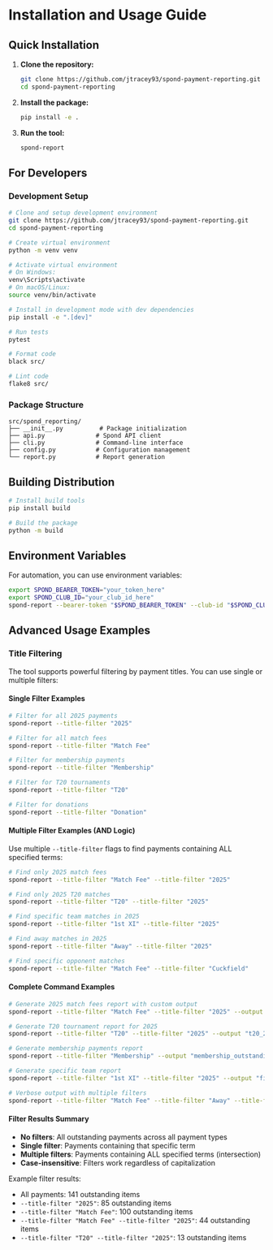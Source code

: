 # Installation and Usage Guide

## Quick Installation

1. **Clone the repository:**
   ```bash
   git clone https://github.com/jtracey93/spond-payment-reporting.git
   cd spond-payment-reporting
   ```

2. **Install the package:**
   ```bash
   pip install -e .
   ```

3. **Run the tool:**
   ```bash
   spond-report
   ```

## For Developers

### Development Setup

```bash
# Clone and setup development environment
git clone https://github.com/jtracey93/spond-payment-reporting.git
cd spond-payment-reporting

# Create virtual environment
python -m venv venv

# Activate virtual environment
# On Windows:
venv\Scripts\activate
# On macOS/Linux:
source venv/bin/activate

# Install in development mode with dev dependencies
pip install -e ".[dev]"

# Run tests
pytest

# Format code
black src/

# Lint code
flake8 src/
```

### Package Structure

```
src/spond_reporting/
├── __init__.py          # Package initialization
├── api.py              # Spond API client
├── cli.py              # Command-line interface
├── config.py           # Configuration management
└── report.py           # Report generation
```

## Building Distribution

```bash
# Install build tools
pip install build

# Build the package
python -m build
```

## Environment Variables

For automation, you can use environment variables:

```bash
export SPOND_BEARER_TOKEN="your_token_here"
export SPOND_CLUB_ID="your_club_id_here"
spond-report --bearer-token "$SPOND_BEARER_TOKEN" --club-id "$SPOND_CLUB_ID"
```

## Advanced Usage Examples

### Title Filtering

The tool supports powerful filtering by payment titles. You can use single or multiple filters:

#### Single Filter Examples
```bash
# Filter for all 2025 payments
spond-report --title-filter "2025"

# Filter for all match fees
spond-report --title-filter "Match Fee"

# Filter for membership payments
spond-report --title-filter "Membership"

# Filter for T20 tournaments
spond-report --title-filter "T20"

# Filter for donations
spond-report --title-filter "Donation"
```

#### Multiple Filter Examples (AND Logic)
Use multiple `--title-filter` flags to find payments containing ALL specified terms:

```bash
# Find only 2025 match fees
spond-report --title-filter "Match Fee" --title-filter "2025"

# Find only 2025 T20 matches
spond-report --title-filter "T20" --title-filter "2025"

# Find specific team matches in 2025
spond-report --title-filter "1st XI" --title-filter "2025"

# Find away matches in 2025
spond-report --title-filter "Away" --title-filter "2025"

# Find specific opponent matches
spond-report --title-filter "Match Fee" --title-filter "Cuckfield"
```

#### Complete Command Examples
```bash
# Generate 2025 match fees report with custom output
spond-report --title-filter "Match Fee" --title-filter "2025" --output "2025_match_fees.xlsx"

# Generate T20 tournament report for 2025
spond-report --title-filter "T20" --title-filter "2025" --output "t20_2025.xlsx"

# Generate membership payments report
spond-report --title-filter "Membership" --output "membership_outstanding.xlsx"

# Generate specific team report
spond-report --title-filter "1st XI" --title-filter "2025" --output "first_team_2025.xlsx"

# Verbose output with multiple filters
spond-report --title-filter "Match Fee" --title-filter "Away" --title-filter "2025" --verbose
```

#### Filter Results Summary
- **No filters**: All outstanding payments across all payment types
- **Single filter**: Payments containing that specific term
- **Multiple filters**: Payments containing ALL specified terms (intersection)
- **Case-insensitive**: Filters work regardless of capitalization

Example filter results:
- All payments: 141 outstanding items
- `--title-filter "2025"`: 85 outstanding items  
- `--title-filter "Match Fee"`: 100 outstanding items
- `--title-filter "Match Fee" --title-filter "2025"`: 44 outstanding items
- `--title-filter "T20" --title-filter "2025"`: 13 outstanding items

